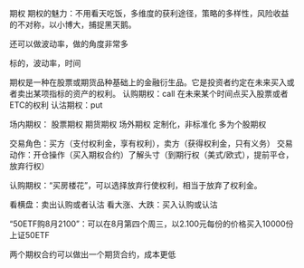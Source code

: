 期权
期权的魅力：不用看天吃饭，多维度的获利途径，策略的多样性，风险收益的不对称，以小博大，捕捉黑天鹅。

还可以做波动率，做的角度非常多

标的，波动率，时间

期权是一种在股票或期货品种基础上的金融衍生品。它是投资者约定在未来买入或者卖出某项指标的资产的权利。
认购期权：call 在未来某个时间点买入股票或者ETC的权利
认沽期权：put

场内期权：
  股票期权
  期货期权
场外期权
  定制化，非标准化
  多为个股期权

交易角色：买方（支付权利金，享有权利），卖方（获得权利金，只有义务）
交易动作：开仓操作（买入期权合约）了解头寸（到期行权（美式/欧式），提前平仓，放弃行权）

认购期权：“买房楼花”，可以选择放弃行使权利，相当于放弃了权利金。

看横盘：卖出认购或者认沽
看大涨、大跌：买入认购或认沽

“50ETF购8月2100”：可以在8月第四个周三，以2.100元每份的价格买入10000份上证50ETF

两个期权合约可以做出一个期货合约，成本更低
